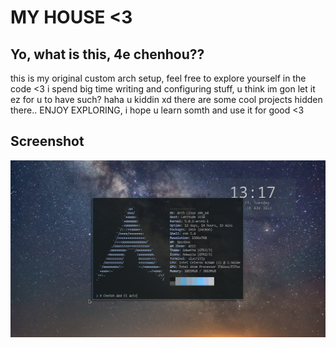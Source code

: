 # MY HOUSE <3

## Yo, what is this, 4e chenhou??

this is my original custom arch setup, feel free to explore yourself in the code <3
i spend big time writing and configuring stuff, u think im gon let it ez for u to have such? haha u kiddin xd
there are some cool projects hidden there.. ENJOY EXPLORING, i hope u learn somth and use it for good <3

## Screenshot

![](./screen.png)
